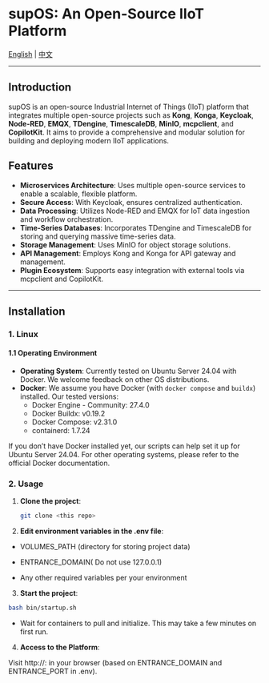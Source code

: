 # supOS: An Open-Source IIoT Platform

[English](README.md) | [中文](README_zh.md)

---

## Introduction
supOS is an open-source Industrial Internet of Things (IIoT) platform that integrates multiple open-source projects such as **Kong**, **Konga**, **Keycloak**, **Node-RED**, **EMQX**, **TDengine**, **TimescaleDB**, **MinIO**, **mcpclient**, and **CopilotKit**. It aims to provide a comprehensive and modular solution for building and deploying modern IIoT applications.

## Features
- **Microservices Architecture**: Uses multiple open-source services to enable a scalable, flexible platform.
- **Secure Access**: With Keycloak, ensures centralized authentication.
- **Data Processing**: Utilizes Node-RED and EMQX for IoT data ingestion and workflow orchestration.
- **Time-Series Databases**: Incorporates TDengine and TimescaleDB for storing and querying massive time-series data.
- **Storage Management**: Uses MinIO for object storage solutions.
- **API Management**: Employs Kong and Konga for API gateway and management.
- **Plugin Ecosystem**: Supports easy integration with external tools via mcpclient and CopilotKit.

---

## Installation

### 1. Linux

#### 1.1 Operating Environment
- **Operating System**: Currently tested on Ubuntu Server 24.04 with Docker. We welcome feedback on other OS distributions.
- **Docker**: We assume you have Docker (with `docker compose` and `buildx`) installed. Our tested versions:
  - Docker Engine - Community: 27.4.0
  - Docker Buildx: v0.19.2
  - Docker Compose: v2.31.0
  - containerd: 1.7.24

If you don’t have Docker installed yet, our scripts can help set it up for Ubuntu Server 24.04. For other operating systems, please refer to the official Docker documentation.

### 2. Usage
1. **Clone the project**:
   ```bash
   git clone <this repo>
   
2. **Edit environment variables in the .env file**:
- VOLUMES_PATH (directory for storing project data)
  
- ENTRANCE_DOMAIN( Do not use 127.0.0.1)
  
- Any other required variables per your environment
  

3. **Start the project**:
 ```bash
bash bin/startup.sh
```
- Wait for containers to pull and initialize. This may take a few minutes on first run.

4. **Access to the Platform**:

Visit http://<YOUR-DOMAIN>:<YOUR-PORT> in your browser (based on ENTRANCE_DOMAIN and ENTRANCE_PORT in .env).

